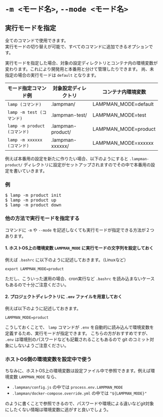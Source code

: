 
# `-m <モード名>`, `--mode <モード名>`

## 実行モードを指定

全てのコマンドで使用できます。  
実行モードの切り替えが可能で、すべてのコマンドに追加できるオプションです。

実行モードを指定した場合、対象の設定ディレクトリとコンテナ内の環境変数が変わります。これにより開発用と本番用と分けて管理したりできます。
尚、未指定の場合の実行モードは `default` となります。

| モード指定コマンド例         | 対象設定ディレクトリ | コンテナ内環境変数 |
| ---------------------------- | -------------------- | ------------------- |
| `lamp (コマンド)`            | .lampman/            | LAMPMAN_MODE=default |
| `lamp -m test (コマンド)`    | .lampman-test/       | LAMPMAN_MODE=test    |
| `lamp -m product (コマンド)` | .lampman-product/    | LAMPMAN_MODE=product |
| `lamp -m xxxxxx (コマンド)`  | .lampman-xxxxxx/     | LAMPMAN_MODE=xxxxxx  |

例えば本番用の設定を新たに作りたい場合、以下のようにすると `.lampman-product/` ディレクトリに設定がセットアップされますのでその中で本番用の設定を書いていきます。

### 例
<pre class="cmd">
$ lamp -m product init
$ lamp -m product up
$ lamp -m product down
</pre>

### 他の方法で実行モードを指定する

コマンドに `-m` や `--mode` を記述しなくても実行モードが指定できる方法が２つあります。

#### 1. ホストOS上の環境変数 `LAMPMAN_MODE` に実行モードの文字列を設定しておく

例えば `.bashrc` に以下のように記述しておきます。（Linuxなど）
``` shell
export LAMPMAN_MODE=product
```
ただし、こういった運用の場合、cron実行など `.bashrc` を読み込まないケースもあるので十分ご注意ください。

#### 2. プロジェクトディレクトリに `.env` ファイルを用意しておく

例えば以下のように記述しておきます。
``` shell
LAMPMAN_MODE=product
```

こうしておくことで、 `lamp` コマンドが `.env` を自動的に読み込んで環境変数を定義するため、実行モードが指定できます。
こちらの方がおすすめですが、 `.env` は環境別のパスワードなども記載されることもあるので git のコミット対象にしないようご注意ください。

### ホストOS側の環境変数を設定中で使う

ちなみに、ホストOS上の環境変数は設定ファイル中で参照できます。例えば環境変数 `LAMPMAN_MODE` なら、

- `.lampman/config.js` の中では `process.env.LAMPMAN_MODE`
- `.lampman/docker-compose.override.yml` の中では `"${LAMPMAN_MODE}"`

のように書くことで参照できるので、パスワードや環境による違いなどgit対象にしたくない情報は環境変数に逃がすと良いでしょう。
